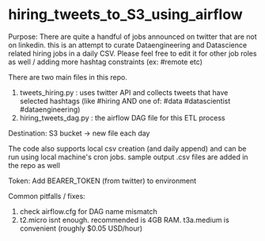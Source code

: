 # hiring_tweets_to_S3_using_airflow

Purpose:
There are quite a handful of jobs announced on twitter that are not on linkedin. this is an attempt to curate Dataengineering and Datascience related hiring jobs in a daily CSV. Please feel free to edit it for other job roles as well / adding more hashtag constraints (ex: #remote etc)

There are two main files in this repo.
1. tweets_hiring.py : uses twitter API and collects tweets that have selected hashtags (like #hiring AND one of: #data #datascientist #dataengineering)
2. hiring_tweets_dag.py : the airflow DAG file for this ETL process

Destination: S3 bucket -> new file each day

The code also supports local csv creation (and daily append) and can be run using local machine's cron jobs. sample output .csv files are added in the repo as well

Token:
Add BEARER_TOKEN (from twitter) to environment

Common pitfalls / fixes:
1. check airflow.cfg for DAG name mismatch
2. t2.micro isnt enough. recommended is 4GB RAM. t3a.medium is convenient (roughly $0.05 USD/hour)
